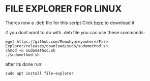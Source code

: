 # FILE EXPLORER FOR LINUX


Theres now a .deb file for this script Click [here](<https://github.com/Momwhyareyouhere/File-Explorer/releases/download/download/file-explorer.deb>) to download it

if you dont want to do with .deb file you can use these commands:
```
wget https://github.com/Momwhyareyouhere/File-Explorer/releases/download/sudo/sudomethod.sh
chmod +x sudomethod.sh
./sudomethod.sh
```
after its done run:
```
sudo apt install file-explorer
```


